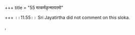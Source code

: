 +++
title = "55 मत्कर्मकृन्मत्परमो"

+++
।।11.55।। Sri Jayatirtha did not comment on this sloka.  
  
,
